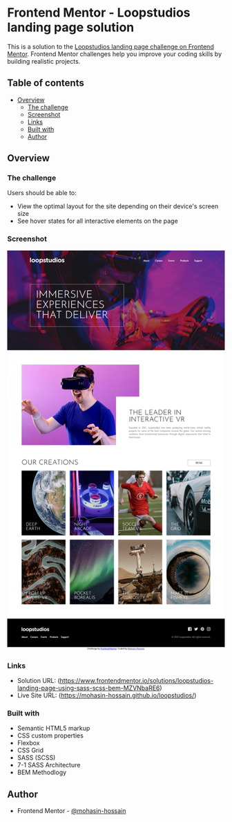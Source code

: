 # Frontend Mentor - Loopstudios landing page solution

This is a solution to the [Loopstudios landing page challenge on Frontend Mentor](https://www.frontendmentor.io/challenges/loopstudios-landing-page-N88J5Onjw). Frontend Mentor challenges help you improve your coding skills by building realistic projects. 

## Table of contents

- [Overview](#overview)
  - [The challenge](#the-challenge)
  - [Screenshot](#screenshot)
  - [Links](#links)
  - [Built with](#built-with)
  - [Author](#author)

## Overview

### The challenge

Users should be able to:

- View the optimal layout for the site depending on their device's screen size
- See hover states for all interactive elements on the page

### Screenshot

![](./screenshot.png)

### Links

- Solution URL: (https://www.frontendmentor.io/solutions/loopstudios-landing-page-using-sass-scss-bem-MZVNbaRE6)
- Live Site URL: (https://mohasin-hossain.github.io/loopstudios/)

### Built with

- Semantic HTML5 markup
- CSS custom properties
- Flexbox
- CSS Grid
- SASS (SCSS)
- 7-1 SASS Architecture
- BEM Methodlogy

## Author

- Frontend Mentor - [@mohasin-hossain](https://www.frontendmentor.io/profile/mohasin-hossain)
